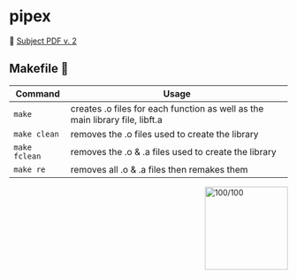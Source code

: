 # pipex

📄 [Subject PDF v. 2](https://github.com/anasilvr/pipex/blob/main/en.subject.pdf)

## Makefile 🔨
| Command | Usage |
| --- | --- |
| `make` | creates .o files for each function as well as the main library file, libft.a |
| `make clean` | removes the .o files used to create the library |
| `make fclean` | removes the .o & .a files used to create the library |
| `make re` | removes all .o & .a files then remakes them |

<img align="right" width="150" alt="100/100" src="https://user-images.githubusercontent.com/91762843/208725407-200c7904-2dfd-4927-bef4-8ada14dc74f0.png">
